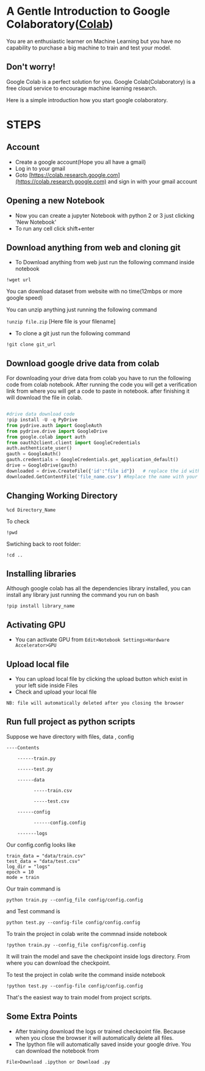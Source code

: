 # A Gentle Introduction to Google Colaboratory([Colab](https://colab.research.google.com))

You are an enthusiastic learner on Machine Learning but you have no capability to purchase a big machine to train and test your model.

## Don't worry! 

Google Colab is a perfect solution for you. Google Colab(Colaboratory) is a free cloud service to encourage machine learning research.

Here is a simple introduction how you start google colaboratory. 

# STEPS

## Account

* Create a google account(Hope you all have a gmail)
* Log in to your gmail
* Goto [https://colab.research.google.com](https://colab.research.google.com) and sign in with your gmail account

## Opening a new Notebook

* Now you can create a jupyter Notebook with python 2 or 3 just clicking 'New Notebook'
* To run any cell click shift+enter

## Download anything from web and cloning git

* To Download anything from web just run the following command inside notebook

```!wget url```

You can download dataset from website with no time(12mbps or more google speed)

You can unzip anything just running the following command

```!unzip file.zip```  [Here file is your filename]

* To clone a git just run the following command

```!git clone git_url```

## Download google drive data from colab

For downloading your drive data from colab you have to run the following code from colab notebook. After running the code you will get a verification link from where you will get a code to paste in notebook. after finishing it will download the file in colab.

```py

#drive data download code
!pip install -U -q PyDrive
from pydrive.auth import GoogleAuth
from pydrive.drive import GoogleDrive
from google.colab import auth
from oauth2client.client import GoogleCredentials
auth.authenticate_user()
gauth = GoogleAuth()
gauth.credentials = GoogleCredentials.get_application_default()
drive = GoogleDrive(gauth)
downloaded = drive.CreateFile({'id':"file id"})   # replace the id with id of file you want to access
downloaded.GetContentFile('file_name.csv') #Replace the name with your file name

```

## Changing Working Directory

```
%cd Directory_Name

```

To check 

```
!pwd

```

Swtiching back to root folder:

```
!cd ..
```

## Installing libraries
Although google colab has all the dependencies library installed, you can install any library just running the command you run on bash

```!pip install library_name```

## Activating GPU
* You can activate GPU from ```Edit>Notebook Settings>Hardware Accelerator>GPU```

## Upload local file

* You can upload local file by clicking the upload button which exist in your left side inside Files
* Check and upload your local file

```NB: file will automatically deleted after you closing the browser```

## Run full project as python scripts
Suppose we have directory with files, data , config

```
----Contents

    ------train.py
    
    ------test.py
    
    ------data
    
          -----train.csv
          
          -----test.csv
          
    ------config
    
          ------config.config
          
    -------logs
```

Our config.config looks like

```
train_data = "data/train.csv"
test_data = "data/test.csv"
log_dir = "logs"
epoch = 10
mode = train

```

Our train command is 

```python train.py --config_file config/config.config```

and Test command is 

```python test.py --config-file config/config.config```

To train the project in colab write the commnad inside notebook

```!python train.py --config_file config/config.config```

It will train the model and save the checkpoint inside logs directory. From where you can download the checkpoint. 

To test the project in colab write the command inside notebook

```!python test.py --config-file config/config.config```

That's the easiest way to train model from project scripts. 


## Some Extra Points
* After training download the logs or trained checkpoint file. Because when you close the browser it will automatically delete all files. 
* The Ipython file will automatically saved inside your google drive. You can download the notebook from

```File>Download .ipython or Download .py```

